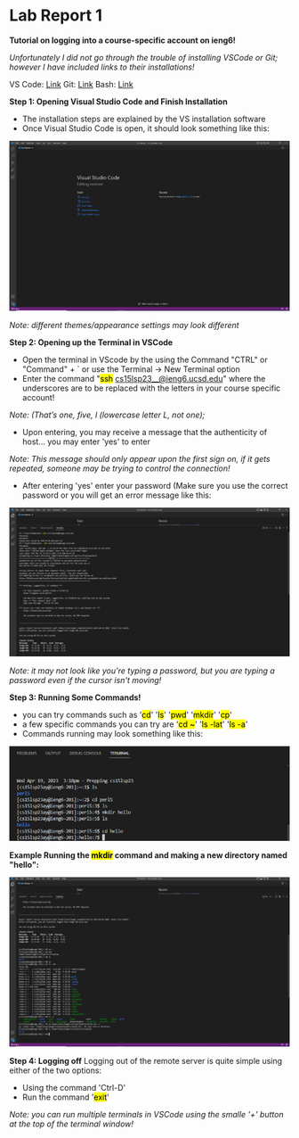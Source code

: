 Lab Report 1
============
**Tutorial on logging into a course-specific account on ieng6!**

*Unfortunately I did not go through the trouble of installing VSCode or Git;
however I have included links to their installations!*

VS Code: [Link](https://code.visualstudio.com/)
Git: [Link](https://gitforwindows.org/)
Bash: [Link](https://stackoverflow.com/questions/42606837/how-do-i-use-bash-on-windows-from-the-visual-studio-code-integrated-terminal/50527994#50527994)

**Step 1: Opening Visual Studio Code and Finish Installation**
- The installation steps are explained by the VS installation software
- Once Visual Studio Code is open, it should look something like this:

![Image](VS.png)

*Note: different themes/appearance settings may look different*

**Step 2: Opening up the Terminal in VSCode**
- Open the terminal in VScode by the using the Command "CTRL" or "Command" + ` or use the Terminal -> New Terminal option
- Enter the command "<mark>ssh</mark> cs15lsp23__@ieng6.ucsd.edu" where the underscores are to be replaced with the letters in your course specific account!

*Note: (That’s one, five, l (lowercase letter L, not one);*
 - Upon entering, you may receive a message that the authenticity of host... you may enter 'yes' to enter

*Note: This message should only appear upon the first sign on, if it gets repeated, someone may be trying to control the connection!*
  - After entering 'yes' enter your password (Make sure you use the correct password or you will get an error message like this:
 
 ![Image](Log.png)
 
 *Note: it may not look like you're typing a password, but you are typing a password even if the cursor isn't moving!*
  
  **Step 3: Running Some Commands!**
  - you can try commands such as '<mark>cd</mark>' '<mark>ls</mark>' '<mark>pwd</mark>' '<mark>mkdir</mark>' '<mark>cp</mark>'
  - a few specific commands you can try are '<mark>cd ~</mark>' '<mark>ls -lat</mark>' '<mark>ls -a</mark>'
  - Commands running may look something like this:



![Image](commandsinserver.png)

**Example Running the <mark>mkdir</mark> command and making a new directory named "hello":**
  
  ![Image](Term.png)
  
  **Step 4: Logging off**
  Logging out of the remote server is quite simple using either of the two options:
  - Using the command 'Ctrl-D'
  - Run the command '<mark>exit</mark>'
 
 *Note: you can run multiple terminals in VSCode using the smalle '+' button at the top of the terminal window!*
  

